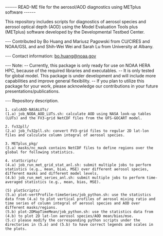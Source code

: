 ------ READ-ME file for the aerosol/AOD diagnostics using METplus software ------

This repository includes scripts for diagnostics of aerosol species and aerosol optical depth (AOD) using the Model Evaluation Tools plus (METplus) software developed by the Developmental Testbed Center. 

--- Contributed by Bo Huang and Mariusz Pagowski from CU/CIRES and NOAA/GSL and and Shih-Wei Wei and Sarah Lu from University at Albany. 

--- Contact information: bo.huang@noaa.gov

--- Note: 
    -- Currently, this package is only ready for use on NOAA HERA HPC, because of the required libraries and executables. 
    -- It is only tested for global model. This package is under development and will include more capabilities and improve general flexibility.
    -- If you plan to utilize this package for your work, please acknowledge our contributions in your future presentations/publications. 

--- Repository description.   

    1. calcAOD-NASALUTs/
	(1.a) job_NODA_AOD_LUTs.sh: calculate AOD using NASA look-up tables (LUTs) and the FV3-grid NetCDF files from the UFS-GOCART model. 

    2. fv32pll/
	(2.a) job_fv32pll.sh: convert FV3-grid files to regular 2D lat-lon files and calculate column integral of aerosol species. 

    3. METplus_pkg/
	(3.a) masks/nc_mask contains NetCDF files to define regions over the global for following statistics. 

    4. statScripts/
	(4.a) job_run_met_grid_stat_anl.sh: submit multiple jobs to perform statistics (e.g., mean, bias, MSE) over different aerosol species, different masks and different model levels.
	(4.b) job_run_met_series_anl.sh: submit multiple jobs to perform time-averaged statistics (e.g., mean, bias, MSE). 

    (5) plotScripts/
	(5.a) plot-vertProfile-timeSeries/job_python.sh: use the statistics data from (4.a) to plot vertical profiles of aerosol mixing ratio and time series of column integral of aerosol species and AOD over different masks/regions.
	(5.b) plot-2DMapTimeMean/job_python.sh: use the statistics data from (4.b) to plot 2D lat-lon aerosol species/AOD mean/bias/mse. 
	(5.c) please modify the corresponding python scripts under the directories in (5.a) and (5.b) to have correct legends and scales in the plots.  